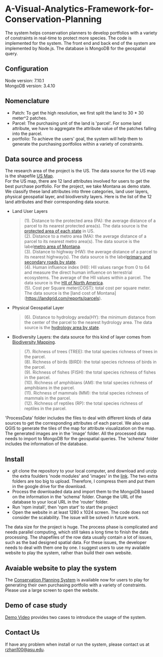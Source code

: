 # A-Visual-Analytics-Framework-for-Conservation-Planning
The system helps conservation planners to develop portfolios with a variety of constraints in real-time to protect more species. The code is implemented for the system. The front end and back end of the system are implemented by Node.js. The database is MongoDB for the geospatial query.

## Configuration
Node version: 7.10.1 \
MongoDB version: 3.4.10

## Nomenclature
* Patch: To get the high resolution, we first split the land to 30 * 30 meter^2 patches.
* Parcel: The purchasing unit of the land is 'parcel'. For some land attribute, we have to aggregate the attribute value of the patches falling into the parcel. 
* portfolio: To achieve the users' goal, the system will help them to generate the purchasing portfolios within a variety of constraints. 

## Data source and process
The research area of the project is the US. The data source for the US map is the shapefile [US Map](https://catalog.data.gov/dataset/tiger-line-shapefile-2017-nation-u-s-current-state-and-equivalent-national). \
For the US map, there are 12 land attributes involved for users to get the best purchase portfolio. For the project, we take Montana as demo state. We classify these land attributes into three categories,  land user layers, physical geospatial layer, and biodiversity layers. Here is the list of the 12 land attributes and their corresponding data source. 
* Land User Layers
    > (1). Distance to the protected area (PA): the average distance of a parcel to its nearest protected area(s). The data source is the [protected area of each state](https://www.usgs.gov/core-science-systems/science-analytics-and-synthesis/gap/science/pad-us-data-download?qt-science_center_objects=0#qt-science_center_objects) in US. \
    > (2). Distance to a metro area (MA): the average distance of a parcel to its nearest metro area(s). The data source is the label[metro area of Montana](http://geoinfo.msl.mt.gov/Home/msdi/administrative_boundaries).\
    > (3). Distance to highway (HW): the average distance of a parcel to its nearest highway(s). The data source is the label[primary and secondary roads by state](https://www.census.gov/cgi-bin/geo/shapefiles/index.php?year=2017&layergroup=Roads).\
    > (4). Human influence index (HII): HII values range from 0 to 64 and measure the direct human influence on terrestrial ecosystems. The average of the HII values within a parcel. The data source  is the [HII of North America](https://sedac.ciesin.columbia.edu/data/set/wildareas-v2-last-of-the-wild-geographic/data-download).\
    > (5). Cost per Square meter(COST): total cost per square meter. The data source is the [land cost of Montana] (https://landgrid.com/reports/parcels).
* Physical Geospatial Layer
    > (6). Distance to hydrology areda(HY): the minimum distance from the center of the parcel to the nearest hydrology area. The data source is the [hydrology area by state](http://prd-tnm.s3-website-us-west-2.amazonaws.com/?prefix=StagedProducts/Hydrography/NHD/State/HighResolution/Shape/). 
* Biodiversity Layers: the data source for this kind of layer comes from [Biodiversity Mapping](https://biodiversitymapping.org/wordpress/index.php/download/).
    > (7). Richness of trees (TREE): the total species richness of trees in the parcel.\
    > (8). Richness of birds (BIRD): the total species richness of birds in the parcel.\
    > (9). Richness of fishes (FISH): the total species richness of fishes in the parcel.\
    > (10). Richness of amphibians (AM): the total species richness of amphibians in the parcel.\
    > (11). Richness of mammals (MM): the total species richness of mammals in the parcel.\
    > (12). Richness of reptiles (RP): the total species richness of reptiles in the parcel.
    
'ProcessData' folder includes the files to deal with different kinds of data sources to get the corresponding attributes of each parcel. We also use QGIS to generate the tiles of the map for attribute visualization on the map. The generated images are in the 'image' folder. All the processed data needs to import to MongoDB for the geospatial queries. The 'schema' folder includes the information of the database.


## Install
* git clone the repository to your local computer, and download and unzip the extra foulders 'node modules' and 'images' in the [link](https://drive.google.com/drive/folders/1RLI7bu3ESEwGlcD8Epc_ogtuBZRMpnhf?usp=sharing). The two extra folders are too big to upload. Therefore, I compress them and put them in the google drive for the download.
* Process the downloaded data and import them to the MongoDB based on the information in the 'schema' folder.
Change the URL of the database to your local URL in the 'router' folder.
* Run 'npm install', then 'npm start' to start the project
* Open the website in at least 1280 x 1024 screen. The code does not consider the scalability. The issue will be solved in future work. 

The data size for the project is huge. The process phase is complicated and needs parallel computing, which still takes a long time to finish the data processing. The shapefiles of the row data usually contain a lot of issues, such as the bad designed spatial data. For these issues, the developer needs to deal with them one by one. I suggest users to use my available website to play the system, rather than build their own website. 

## Avaiable website to play the system
The [Conservation Planning System](http://104.196.253.120:13000/) is available now for users to play for generating their own purchasing portfolio with a variety of constraints. Please use a large screen to open the website.

## Demo of case study
<a href="https://youtu.be/NU5QoRY3ZhE" target="_blank">Demo Video</a> provides two cases to introduce the usage of the system. 

## Contact Us
If have any problem when install or run the system, please contact us at rzhan100@asu.edu.
